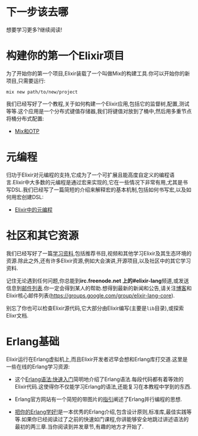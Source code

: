 # 下一步该去哪

想要学习更多?继续阅读!

# 构建你的第一个Elixir项目

为了开始你的第一个项目,Elixir装载了一个叫做Mix的构建工具.你可以开始你的新项目,只需要运行:

```
mix new path/to/new/project
```

我们已经写好了一个教程,关于如何构建一个Elixir应用,包括它的监督树,配置,测试等等.这个应用是一个分布式键值存储器,我们将键值对放到了桶中,然后用多重节点将桶分布式配置:

  - [Mix和OTP](http://elixir-lang.org/getting-started/mix-otp/introduction-to-mix.html)

# 元编程

归功于Elixir对元编程的支持,它成为了一个可扩展且能高度自定义的编程语言.Elixir中大多数的元编程是通过宏来实现的,它在一些情况下非常有用,尤其是书写DSL.我们已经写了一篇简短的介绍来解释宏的基本机制,包括如何书写宏,以及如何用宏创建DSL:

  - [Elixir中的元编程](http://elixir-lang.org/getting-started/meta/quote-and-unquote.html)

# 社区和其它资源

我们已经写好了一篇[学习资料](http://elixir-lang.org/learning.html),包括推荐书目,视频和其他学习Elixir及其生态环境的资源.除此之外,还有许多Elixir资源,例如大会演讲,开源项目,以及社区中的其它学习资料.

记住无论遇到任何问题,你总能到**irc.freenode.net **上的**#elixir-lang**频道,或发送信息到[邮件列表](https://groups.google.com/group/elixir-lang-talk).你一定会得到某人的帮助.想得到最新的新闻和公告,请关注[博客](http://elixir-lang.org/blog/)和Elixir核心邮件列表(https://groups.google.com/group/elixir-lang-core).

别忘了你也可以检查Elixir源代码,它大部分由Elixir编写(主要是`lib`目录),或探索Elixr文档.

# Erlang基础

Elixir运行在Erlang虚拟机上,而且Elixir开发者迟早会想和Erlang库打交道.这里是一些在线的Erlang学习资源:

  - 这个[Erlang语法:快速入门](http://elixir-lang.org/crash-course.html)简明地介绍了Erlang语法.每段代码都有着等效的Elixir代码.这使得你不仅能学习Erlang的语法,还能复习在本教程中学到的东西.

  - Erlang官方网站有一个简短的带图片的[指引](http://www.erlang.org/course/concurrent_programming.html)阐述了Erlang并行编程的思想.

  - [把你的Erlang学好!](http://learnyousomeerlang.com/)是一本优秀的Erlang介绍,包含设计原则,标准库,最佳实践等等.如果你已经阅读过了之前的快速如门课程,你讲能够安全地跳过讲述语法的最初的两三章.当你阅读到并发章节,有趣的地方才开始了.
  
